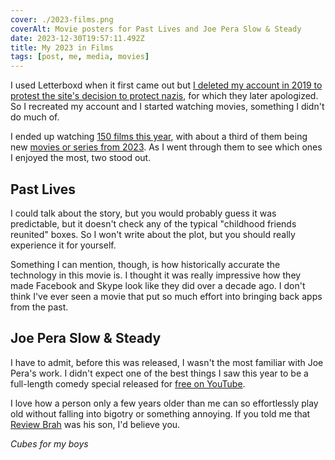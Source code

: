 ```yaml
---
cover: ./2023-films.png
coverAlt: Movie posters for Past Lives and Joe Pera Slow & Steady
date: 2023-12-30T19:57:11.492Z
title: My 2023 in Films
tags: [post, me, media, movies]
---
```


 I used Letterboxd when it first came out but [I deleted my account in 2019 to protest the site's decision to protect nazis](https://letterboxd.com/journal/inglourious/), for which they later apologized. So I recreated my account and I started watching movies, something I didn't do much of.

I ended up watching [150 films this year](https://letterboxd.com/zicklepop/year/2023/), with about a third of them being new [movies or series from 2023](https://letterboxd.com/zicklepop/films/year/2023/). As I went through them to see which ones I enjoyed the most, two stood out.


## Past Lives

I could talk about the story, but you would probably guess it was predictable, but it doesn't check any of the typical "childhood friends reunited" boxes. So I won't write about the plot, but you should really experience it for yourself.

Something I can mention, though, is how historically accurate the technology in this movie is. I thought it was really impressive how they made Facebook and Skype look like they did over a decade ago. I don't think I've ever seen a movie that put so much effort into bringing back apps from the past.


## Joe Pera Slow & Steady

I have to admit, before this was released, I wasn't the most familiar with Joe Pera's work. I didn't expect one of the best things I saw this year to be a full-length comedy special released for [free on YouTube](https://youtube.com/watch?v=9_97zE4GRZk).

I love how a person only a few years older than me can so effortlessly play old without falling into bigotry or something annoying. If you told me that [Review Brah](https://www.youtube.com/user/TheReportOfTheWeek) was his son, I'd believe you.

_Cubes for my boys_
